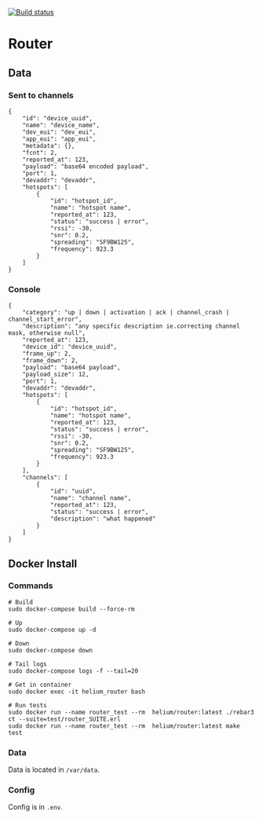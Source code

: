 [![Build status](https://badge.buildkite.com/e55c0afff2b3ae9f7a358846c8832947586fb5db7d8b33293a.svg?branch=master)](https://buildkite.com/helium/routerv3)

# Router

## Data

### Sent to channels

```
{
    "id": "device_uuid",
    "name": "device_name",
    "dev_eui": "dev_eui",
    "app_eui": "app_eui",
    "metadata": {},
    "fcnt": 2,
    "reported_at": 123,
    "payload": "base64 encoded payload",
    "port": 1,
    "devaddr": "devaddr",
    "hotspots": [
        {
            "id": "hotspot_id",
            "name": "hotspot name",
            "reported_at": 123,
            "status": "success | error",
            "rssi": -30,
            "snr": 0.2,
            "spreading": "SF9BW125",
            "frequency": 923.3
        }
    ]
}
```

### Console

```
{
    "category": "up | down | activation | ack | channel_crash | channel_start_error",
    "description": "any specific description ie.correcting channel mask, otherwise null",
    "reported_at": 123,
    "device_id": "device_uuid",
    "frame_up": 2,
    "frame_down": 2,
    "payload": "base64 payload",
    "payload_size": 12,
    "port": 1,
    "devaddr": "devaddr",
    "hotspots": [
        {
            "id": "hotspot_id",
            "name": "hotspot name",
            "reported_at": 123,
            "status": "success | error",
            "rssi": -30,
            "snr": 0.2,
            "spreading": "SF9BW125",
            "frequency": 923.3
        }
    ],
    "channels": [
        {
            "id": "uuid",
            "name": "channel name",
            "reported_at": 123,
            "status": "success | error",
            "description": "what happened"
        }
    ]
}
```

## Docker Install

### Commands

```
# Build
sudo docker-compose build --force-rm

# Up
sudo docker-compose up -d

# Down
sudo docker-compose down

# Tail logs
sudo docker-compose logs -f --tail=20

# Get in container
sudo docker exec -it helium_router bash

# Run tests
sudo docker run --name router_test --rm  helium/router:latest ./rebar3 ct --suite=test/router_SUITE.erl
sudo docker run --name router_test --rm  helium/router:latest make test

```

### Data

Data is located in `/var/data`.

### Config

Config is in `.env`.
